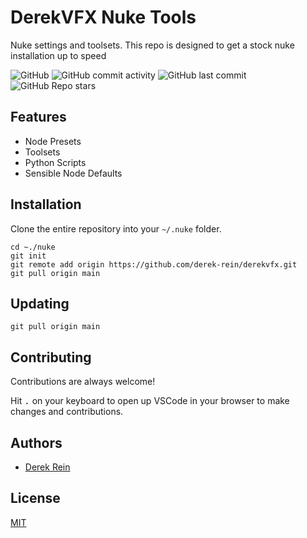 # DerekVFX Nuke Tools

Nuke settings and toolsets. This repo is designed to get a stock nuke installation up to speed

![GitHub](https://img.shields.io/github/license/derek-rein/derekvfx)
![GitHub commit activity](https://img.shields.io/github/commit-activity/y/derek-rein/derekvfx)
![GitHub last commit](https://img.shields.io/github/last-commit/derek-rein/derekvfx)
![GitHub Repo stars](https://img.shields.io/github/stars/derek-rein/derekvfx?style=social)

## Features

- Node Presets
- Toolsets
- Python Scripts
- Sensible Node Defaults


## Installation

Clone the entire repository into your `~/.nuke` folder.

```
cd ~./nuke
git init
git remote add origin https://github.com/derek-rein/derekvfx.git
git pull origin main
```

## Updating

```
git pull origin main
```
    
## Contributing

Contributions are always welcome!

Hit <kbd>.</kbd> on your keyboard to open up VSCode in your browser to make changes and contributions.


## Authors

- [Derek Rein](https://www.github.com/DerekRein)


## License

[MIT](https://choosealicense.com/licenses/mit/)

